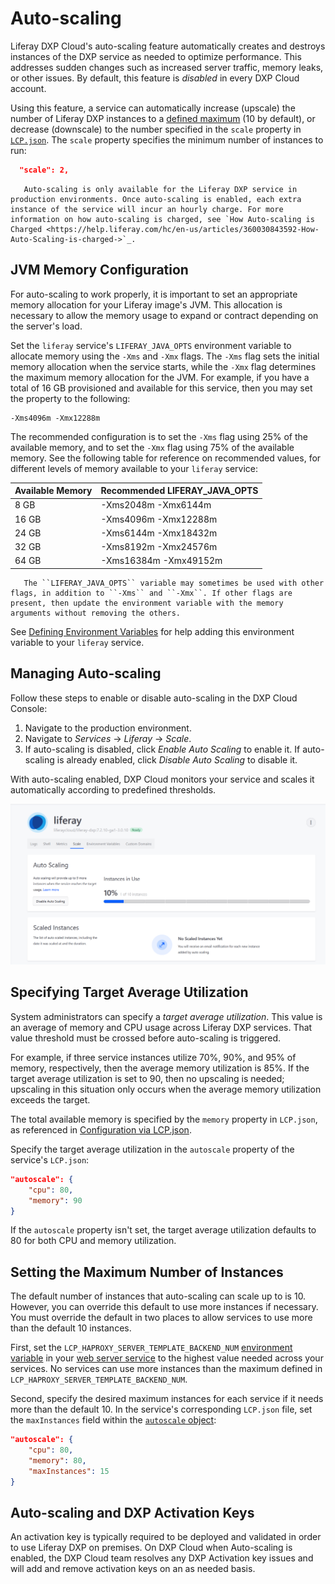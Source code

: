 # Auto-scaling

Liferay DXP Cloud's auto-scaling feature automatically creates and destroys instances of the DXP service as needed to optimize performance. This addresses sudden changes such as increased server traffic, memory leaks, or other issues. By default, this feature is *disabled* in every DXP Cloud account.

Using this feature, a service can automatically increase (upscale) the number of Liferay DXP instances to a [defined maximum](#setting-the-maximum-number-of-instances) (10 by default), or decrease (downscale) to the number specified in the `scale` property in [`LCP.json`](../reference/configuration-via-lcp-json.md). The `scale` property specifies the minimum number of instances to run:

```json
  "scale": 2,
```

```note::
   Auto-scaling is only available for the Liferay DXP service in production environments. Once auto-scaling is enabled, each extra instance of the service will incur an hourly charge. For more information on how auto-scaling is charged, see `How Auto-scaling is Charged <https://help.liferay.com/hc/en-us/articles/360030843592-How-Auto-Scaling-is-charged->`_.
```

## JVM Memory Configuration

For auto-scaling to work properly, it is important to set an appropriate memory allocation for your Liferay image's JVM. This allocation is necessary to allow the memory usage to expand or contract depending on the server's load.

Set the `liferay` service's `LIFERAY_JAVA_OPTS` environment variable to allocate memory using the `-Xms` and `-Xmx` flags. The `-Xms` flag sets the initial memory allocation when the service starts, while the `-Xmx` flag determines the maximum memory allocation for the JVM. For example, if you have a total of 16 GB provisioned and available for this service, then you may set the property to the following:

```
-Xms4096m -Xmx12288m
```

The recommended configuration is to set the `-Xms` flag using 25% of the available memory, and to set the `-Xmx` flag using 75% of the available memory. See the following table for reference on recommended values, for different levels of memory available to your `liferay` service:

| **Available Memory** | **Recommended LIFERAY_JAVA_OPTS** |
| --- | --- |
| 8 GB | -Xms2048m -Xmx6144m |
| 16 GB | -Xms4096m -Xmx12288m |
| 24 GB | -Xms6144m -Xmx18432m |
| 32 GB | -Xms8192m -Xmx24576m |
| 64 GB | -Xms16384m -Xmx49152m |

```note::
   The ``LIFERAY_JAVA_OPTS`` variable may sometimes be used with other flags, in addition to ``-Xms`` and ``-Xmx``. If other flags are present, then update the environment variable with the memory arguments without removing the others.
```

See [Defining Environment Variables](../reference/defining-environment-variables.md) for help adding this environment variable to your `liferay` service.

## Managing Auto-scaling

Follow these steps to enable or disable auto-scaling in the DXP Cloud Console:

1. Navigate to the production environment.
1. Navigate to *Services* &rarr; *Liferay* &rarr; *Scale*.
1. If auto-scaling is disabled, click *Enable Auto Scaling* to enable it. If auto-scaling is already enabled, click *Disable Auto Scaling* to disable it.

With auto-scaling enabled, DXP Cloud monitors your service and scales it automatically according to predefined thresholds.

![Figure 1: Enable or disable auto-scaling from your service's Scale tab.](./auto-scaling/images/01.png)

## Specifying Target Average Utilization

System administrators can specify a *target average utilization*. This value is an average of memory and CPU usage across Liferay DXP services. That value threshold must be crossed before auto-scaling is triggered.

For example, if three service instances utilize 70%, 90%, and 95% of memory, respectively, then the average memory utilization is 85%. If the target average
utilization is set to 90, then no upscaling is needed; upscaling in this situation only occurs when the average memory utilization exceeds the target.

The total available memory is specified by the `memory` property in `LCP.json`, as referenced in [Configuration via LCP.json](../reference/configuration-via-lcp-json.md).

Specify the target average utilization in the `autoscale` property of the service's `LCP.json`:

```json
"autoscale": {
    "cpu": 80,
    "memory": 90
}
```

If the `autoscale` property isn't set, the target average utilization defaults to 80 for both CPU and memory utilization.

## Setting the Maximum Number of Instances

The default number of instances that auto-scaling can scale up to is 10. However, you can override this default to use more instances if necessary. You must override the default in two places to allow services to use more than the default 10 instances.

First, set the `LCP_HAPROXY_SERVER_TEMPLATE_BACKEND_NUM` [environment variable](../reference/defining-environment-variables.md) in your [web server service](../platform-services/web-server-service.md) to the highest value needed across your services. No services can use more instances than the maximum defined in `LCP_HAPROXY_SERVER_TEMPLATE_BACKEND_NUM`.

Second, specify the desired maximum instances for each service if it needs more than the default 10. In the service's corresponding `LCP.json` file, set the `maxInstances` field within the [`autoscale` object](#specifying-target-average-utilization):

```json
"autoscale": {
    "cpu": 80,
    "memory": 80,
    "maxInstances": 15
}
```

## Auto-scaling and DXP Activation Keys

An activation key is typically required to be deployed and validated in order to use Liferay DXP on premises. On DXP Cloud when Auto-scaling is enabled, the DXP Cloud team resolves any DXP Activation key issues and will add and remove activation keys on an as needed basis.

